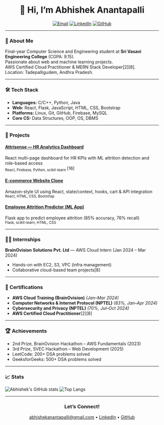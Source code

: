 <h1 align="center">👋 Hi, I’m Abhishek Anantapalli</h1>
<p align="center">
  <a href="mailto:abhishekanantapalli@gmail.com"><img src="https://img.shields.io/badge/Email--informational?style=flat&logo=gmail&color=EA4335" alt="Email" /></a>
  <a href="https://www.linkedin.com/in/abhishekanantapalli"><img src="https://img.shields.io/badge/LinkedIn--informational?style=flat&logo=linkedin&color=0A66C2" alt="LinkedIn" /></a>
  <a href="https://github.com/AbhiAnantapalli215"><img src="https://img.shields.io/badge/GitHub--informational?style=flat&logo=github&color=181717" alt="GitHub" /></a>
</p>

---

### 🚀 About Me

Final-year Computer Science and Engineering student at **Sri Vasavi Engineering College** (CGPA: 9.15).  
Passionate about web and machine learning projects.  
AWS Certified Cloud Practitioner & MERN Stack Developer[2][8].  
Location: Tadepalligudem, Andhra Pradesh.

---

### 🛠️ Tech Stack

- **Languages:** C/C++, Python, Java
- **Web:** React, Flask, JavaScript, HTML, CSS, Bootstrap
- **Platforms:** Linux, Git, GitHub, Firebase, MySQL
- **Core CS:** Data Structures, OOP, OS, DBMS

---

### 🌟 Projects

#### [Attrisense — HR Analytics Dashboard](https://github.com/AbhiAnantapalli215/Attrisense)
React multi-page dashboard for HR KPIs with ML attrition detection and role-based access  
<sub>React, Firebase, Python, scikit-learn</sub> [16]

#### [E-commerce Website Clone](https://github.com/AbhiAnantapalli215/amazon-clone)
Amazon-style UI using React, state/context, hooks, cart & API integration  
<sub>React, HTML, CSS, Bootstrap</sub>

#### [Employee Attrition Predictor (ML App)](https://github.com/AbhiAnantapalli215/EmployeeAttritionPrediction)
Flask app to predict employee attrition (85% accuracy, 76% recall)  
<sub>Flask, scikit-learn, HTML, CSS</sub>

---

### 👨‍💻 Internships

**BrainOvision Solutions Pvt. Ltd** — AWS Cloud Intern (Jan 2024 – Mar 2024)  
- Hands-on with EC2, S3, VPC (infra management)
- Collaborative cloud-based team projects[8]

---

### 📜 Certifications

- **AWS Cloud Training (BrainOvision)** *(Jan–Mar 2024)*
- **Computer Networks & Internet Protocol (NPTEL)** *(83%, Jan–Apr 2024)*
- **Cybersecurity and Privacy (NPTEL)** *(70%, Jul–Oct 2024)*
- **AWS Certified Cloud Practitioner**[2][8]

---

### 🏆 Achievements

- 2nd Prize, BrainOvision Hackathon – AWS Fundamentals (2023)
- 3rd Prize, SVEC Hackathon – Web Development (2025)
- LeetCode: 200+ DSA problems solved
- GeeksforGeeks: 500+ DSA problems solved

---

### 📈 Stats

![Abhishek's GitHub stats](https://github-readme-stats.vercel.app/api?username=AbhiAnantapalli215&show_icons=true&theme=react&hide_border=true&count_private=true)
![Top Langs](https://github-readme-stats.vercel.app/api/top-langs/?username=AbhiAnantapalli215&layout=compact&theme=react&hide_border=true)

---

<h3 align="center">Let’s Connect!</h3>
<p align="center">
  <a href="mailto:abhishekanantapalli@gmail.com">abhishekanantapalli@gmail.com</a> •
  <a href="https://www.linkedin.com/in/abhishekanantapalli">LinkedIn</a> •
  <a href="https://github.com/AbhiAnantapalli215">GitHub</a>
</p>

